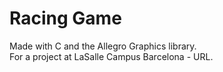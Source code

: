 # Racing Game
Made with C and the Allegro Graphics library. <br>
For a project at LaSalle Campus Barcelona - URL.
